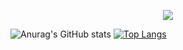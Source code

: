 <!--
**Hyochan02/Hyochan02** is a ✨ _special_ ✨ repository because its `README.md` (this file) appears on your GitHub profile.
Here are some ideas to get you started:

- 🔭 I’m currently working on ...
- 🌱 I’m currently learning ...
- 👯 I’m looking to collaborate on ...
- 🤔 I’m looking for help with ...
- 💬 Ask me about ...
- 📫 How to reach me: ...
- 😄 Pronouns: ...
- ⚡ Fun fact: ...
-->
<p align='center'>
    <img src="https://capsule-render.vercel.app/api?type=waving&color=gradient&height=300&section=header&text=Hyochan's%20Code&fontSize=60&animation=fadeIn&fontAlignY=38">
</p>

![Anurag's GitHub stats](https://github-readme-stats.vercel.app/api?username=Hyochan02&show_icons=true&theme=radical)
[![Top Langs](https://github-readme-stats.vercel.app/api/top-langs/?username=Hyochan02&layout=compact)](https://github.com/Hyochan02/github-readme-stats)
